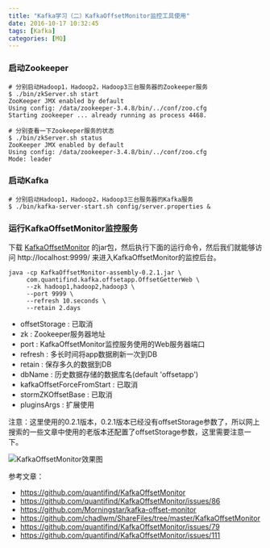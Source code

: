 ```yaml
---
title: "Kafka学习（二）KafkaOffsetMonitor监控工具使用"
date: 2016-10-17 10:32:45
tags: [Kafka]
categories: [MQ]
---
```


### 启动Zookeeper
```
# 分别启动Hadoop1，Hadoop2，Hadoop3三台服务器的Zookeeper服务
$ ./bin/zkServer.sh startZooKeeper JMX enabled by defaultUsing config: /data/zookeeper-3.4.8/bin/../conf/zoo.cfgStarting zookeeper ... already running as process 4468.

# 分别查看一下Zookeeper服务的状态
$ ./bin/zkServer.sh statusZooKeeper JMX enabled by defaultUsing config: /data/zookeeper-3.4.8/bin/../conf/zoo.cfgMode: leader
```

### 启动Kafka
```
# 分别启动Hadoop1，Hadoop2，Hadoop3三台服务器的Kafka服务
$ ./bin/kafka-server-start.sh config/server.properties &
```

### 运行KafkaOffsetMonitor监控服务

下载 [KafkaOffsetMonitor](https://github.com/quantifind/KafkaOffsetMonitor/releases/latest) 的jar包，然后执行下面的运行命令，然后我们就能够访问 http://localhost:9999/ 来进入KafkaOffsetMonitor的监控后台。

```
java -cp KafkaOffsetMonitor-assembly-0.2.1.jar \
     com.quantifind.kafka.offsetapp.OffsetGetterWeb \
     --zk hadoop1,hadoop2,hadoop3 \
     --port 9999 \
     --refresh 10.seconds \
     --retain 2.days
```

- offsetStorage : 已取消
- zk : Zookeeper服务器地址
- port : KafkaOffsetMonitor监控服务使用的Web服务器端口
- refresh : 多长时间将app数据刷新一次到DB
- retain : 保存多久的数据到DB
- dbName : 历史数据存储的数据库名(default 'offsetapp')
- kafkaOffsetForceFromStart : 已取消
- stormZKOffsetBase : 已取消
- pluginsArgs : 扩展使用

注意：这里使用的0.2.1版本，0.2.1版本已经没有offsetStorage参数了，所以网上搜索的一些文章中使用的老版本还配置了offsetStorage参数，这里需要注意一下。

![KafkaOffsetMonitor效果图](http://img.blog.csdn.net/20161017111332769?watermark/2/text/aHR0cDovL2Jsb2cuY3Nkbi5uZXQv/font/5a6L5L2T/fontsize/400/fill/I0JBQkFCMA==/dissolve/70/gravity/Center)

参考文章：

- https://github.com/quantifind/KafkaOffsetMonitor
- https://github.com/quantifind/KafkaOffsetMonitor/issues/86
- https://github.com/Morningstar/kafka-offset-monitor
- https://github.com/chadlwm/ShareFiles/tree/master/KafkaOffsetMonitor
- https://github.com/quantifind/KafkaOffsetMonitor/issues/79
- https://github.com/quantifind/KafkaOffsetMonitor/issues/111
